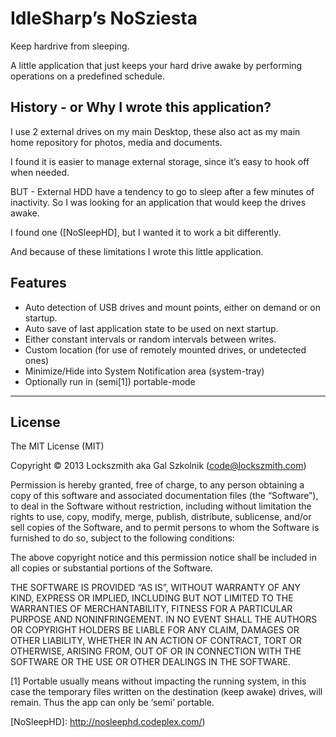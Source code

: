 IdleSharp’s NoSziesta
=====================
Keep hardrive from sleeping.

A little application that just keeps your hard drive awake by performing operations on a predefined schedule.

History - or Why I wrote this application?
------------------------------------------

I use 2 external drives on my main Desktop, these also act as my main home repository for photos, media and documents.

I found it is easier to manage external storage, since it’s easy to hook off when needed.

BUT - External HDD have a tendency to go to sleep after a few minutes of inactivity.
So I was looking for an application that would keep the drives awake.

I found one ([NoSleepHD], but I wanted it to work a bit differently.

And because of these limitations I wrote this little application.

Features
--------

-   Auto detection of USB drives and mount points, either on demand or on startup.
-   Auto save of last application state to be used on next startup.
-   Either constant intervals or random intervals between writes.
-   Custom location (for use of remotely mounted drives, or undetected ones)
-   Minimize/Hide into System Notification area (system-tray)
-   Optionally run in (semi[1]) portable-mode

------------------------------------------------------------------------

License
-------

The MIT License (MIT)

Copyright © 2013 Lockszmith aka Gal Szkolnik (code@lockszmith.com)

Permission is hereby granted, free of charge, to any person obtaining a copy
of this software and associated documentation files (the “Software”), to deal
in the Software without restriction, including without limitation the rights
to use, copy, modify, merge, publish, distribute, sublicense, and/or sell
copies of the Software, and to permit persons to whom the Software is
furnished to do so, subject to the following conditions:

The above copyright notice and this permission notice shall be included in all
copies or substantial portions of the Software.

THE SOFTWARE IS PROVIDED “AS IS”, WITHOUT WARRANTY OF ANY KIND, EXPRESS OR
IMPLIED, INCLUDING BUT NOT LIMITED TO THE WARRANTIES OF MERCHANTABILITY,
FITNESS FOR A PARTICULAR PURPOSE AND NONINFRINGEMENT. IN NO EVENT SHALL THE
AUTHORS OR COPYRIGHT HOLDERS BE LIABLE FOR ANY CLAIM, DAMAGES OR OTHER
LIABILITY, WHETHER IN AN ACTION OF CONTRACT, TORT OR OTHERWISE, ARISING FROM,
OUT OF OR IN CONNECTION WITH THE SOFTWARE OR THE USE OR OTHER DEALINGS IN THE
SOFTWARE.

[1] Portable usually means without impacting the running system, in this case the temporary files written on the destination (keep awake) drives, will remain. Thus the app can only be ‘semi’ portable.

  [NoSleepHD]: http://nosleephd.codeplex.com/)

